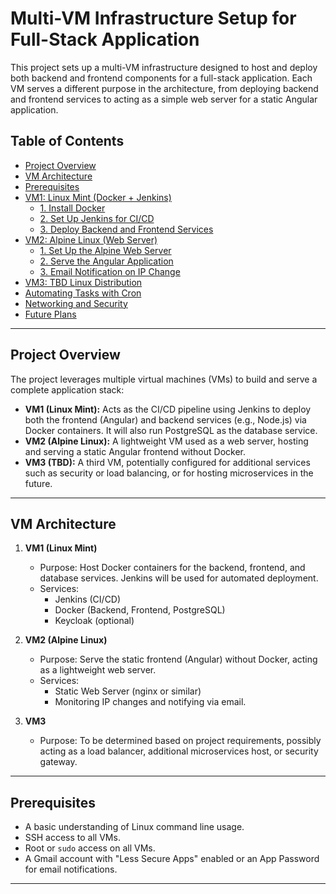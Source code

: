 # Multi-VM Infrastructure Setup for Full-Stack Application

This project sets up a multi-VM infrastructure designed to host and deploy both backend and frontend components for a full-stack application. Each VM serves a different purpose in the architecture, from deploying backend and frontend services to acting as a simple web server for a static Angular application.

## Table of Contents
- [Project Overview](#project-overview)
- [VM Architecture](#vm-architecture)
- [Prerequisites](#prerequisites)
- [VM1: Linux Mint (Docker + Jenkins)](#vm1-linux-mint-docker--jenkins)
  - [1. Install Docker](#1-install-docker)
  - [2. Set Up Jenkins for CI/CD](#2-set-up-jenkins-for-cicd)
  - [3. Deploy Backend and Frontend Services](#3-deploy-backend-and-frontend-services)
- [VM2: Alpine Linux (Web Server)](#vm2-alpine-linux-web-server)
  - [1. Set Up the Alpine Web Server](#1-set-up-the-alpine-web-server)
  - [2. Serve the Angular Application](#2-serve-the-angular-application)
  - [3. Email Notification on IP Change](#3-email-notification-on-ip-change)
- [VM3: TBD Linux Distribution](#vm3-tbd-linux-distribution)
- [Automating Tasks with Cron](#automating-tasks-with-cron)
- [Networking and Security](#networking-and-security)
- [Future Plans](#future-plans)

---

## Project Overview

The project leverages multiple virtual machines (VMs) to build and serve a complete application stack:

- **VM1 (Linux Mint):** Acts as the CI/CD pipeline using Jenkins to deploy both the frontend (Angular) and backend services (e.g., Node.js) via Docker containers. It will also run PostgreSQL as the database service.
- **VM2 (Alpine Linux):** A lightweight VM used as a web server, hosting and serving a static Angular frontend without Docker.
- **VM3 (TBD):** A third VM, potentially configured for additional services such as security or load balancing, or for hosting microservices in the future.

---

## VM Architecture

1. **VM1 (Linux Mint)**
   - Purpose: Host Docker containers for the backend, frontend, and database services. Jenkins will be used for automated deployment.
   - Services: 
     - Jenkins (CI/CD)
     - Docker (Backend, Frontend, PostgreSQL)
     - Keycloak (optional)

2. **VM2 (Alpine Linux)**
   - Purpose: Serve the static frontend (Angular) without Docker, acting as a lightweight web server.
   - Services:
     - Static Web Server (nginx or similar)
     - Monitoring IP changes and notifying via email.

3. **VM3**
   - Purpose: To be determined based on project requirements, possibly acting as a load balancer, additional microservices host, or security gateway.

---

## Prerequisites

- A basic understanding of Linux command line usage.
- SSH access to all VMs.
- Root or `sudo` access on all VMs.
- A Gmail account with "Less Secure Apps" enabled or an App Password for email notifications.

---